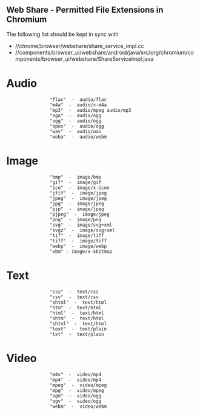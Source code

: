 ## Web Share - Permitted File Extensions in Chromium

The following list should be kept in sync with
- //chrome/browser/webshare/share_service_impl.cc
- //components/browser_ui/webshare/android/java/src/org/chromium/components/browser_ui/webshare/ShareServiceImpl.java


# Audio
                    "flac"  -  audio/flac
                    "m4a"  -  audio/x-m4a
                    "mp3"  -  audio/mpeg audio/mp3
                    "oga"  -  audio/ogg
                    "ogg"  -  audio/ogg
                    "opus"  -  audio/ogg
                    "wav"  -  audio/wav
                    "weba"  -  audio/webm
# Image
                    "bmp"  -  image/bmp
                    "gif"  -  image/gif
                    "ico"  -  image/x-icon
                    "jfif"  -  image/jpeg
                    "jpeg"  -  image/jpeg
                    "jpg"  -  image/jpeg
                    "pjp"  -  image/jpeg
                    "pjpeg"  -  image/jpeg
                    "png"  -  image/png
                    "svg"  -  image/svg+xml
                    "svgz"  -  image/svg+xml
                    "tif"  -  image/tiff
                    "tiff"  -  image/tiff
                    "webp"  -  image/webp
                    "xbm" - image/x-xbitmap
# Text
                    "css"  -  text/css
                    "csv"  -  text/csv
                    "ehtml"  -  text/html
                    "htm"  -  text/html
                    "html"  -  text/html
                    "shtm"  -  text/html
                    "shtml"  -  text/html
                    "text"  -  text/plain
                    "txt"  -  text/plain
# Video
                    "m4v"  -  video/mp4
                    "mp4"  -  video/mp4
                    "mpeg"  -  video/mpeg
                    "mpg"  -  video/mpeg
                    "ogm"  -  video/ogg
                    "ogv"  -  video/ogg
                    "webm"  -  video/webm

